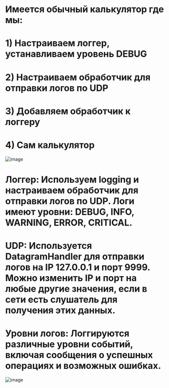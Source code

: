 # Имеется обычный калькулятор где мы: 
# 1) Настраиваем логгер, устанавливаем уровень DEBUG 
# 2) Настраиваем обработчик для отправки логов по UDP
# 3) Добавляем обработчик к логгеру
# 4) Сам калькулятор 
![image](https://github.com/user-attachments/assets/807aa26c-38e7-41d1-9ffa-a0153fa4b89d)
# Логгер: Используем logging и настраиваем обработчик для отправки логов по UDP. Логи имеют уровни: DEBUG, INFO, WARNING, ERROR, CRITICAL.
# UDP: Используется DatagramHandler для отправки логов на IP 127.0.0.1 и порт 9999. Можно изменить IP и порт на любые другие значения, если в сети есть слушатель для получения этих данных.
# Уровни логов: Логгируются различные уровни событий, включая сообщения о успешных операциях и возможных ошибках.
![image](https://github.com/user-attachments/assets/2eb42229-cec6-4c5a-9578-684f4bc61b79)



